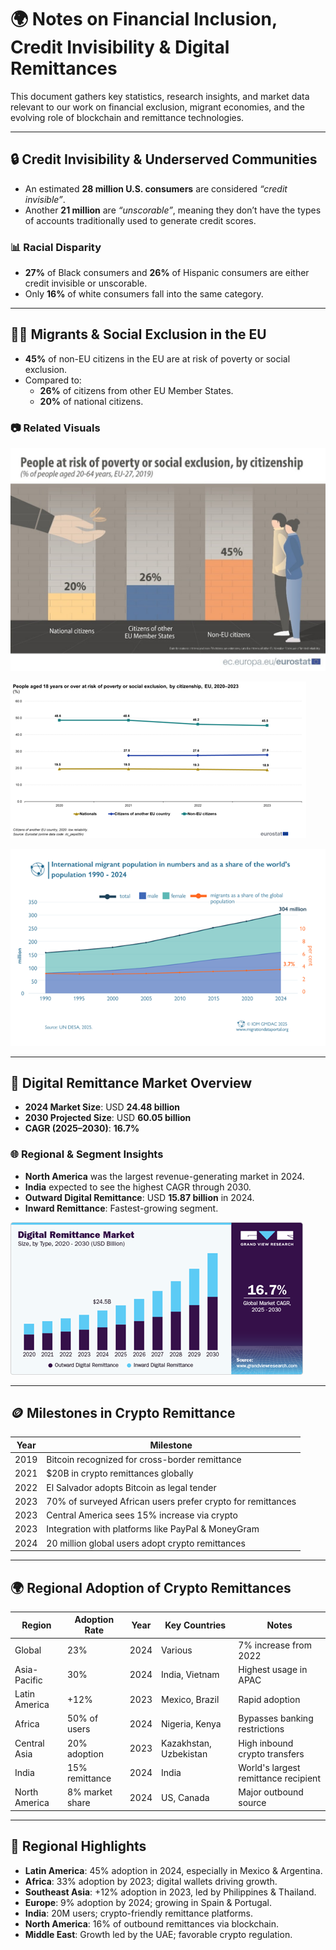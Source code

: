 # 🌍 Notes on Financial Inclusion, Credit Invisibility & Digital Remittances

This document gathers key statistics, research insights, and market data
relevant to our work on financial exclusion, migrant economies, and the
evolving role of blockchain and remittance technologies.

---

## 🔒 Credit Invisibility & Underserved Communities

- An estimated **28 million U.S. consumers** are considered _“credit invisible”_.
- Another **21 million** are _“unscorable”_, meaning they don’t have the types
of accounts traditionally used to generate credit scores.

### 📊 Racial Disparity

- **27%** of Black consumers and **26%** of Hispanic consumers are either credit invisible or unscorable.
- Only **16%** of white consumers fall into the same category.

---

## 🧍‍♂️ Migrants & Social Exclusion in the EU

- **45%** of non-EU citizens in the EU are at risk of poverty or social exclusion.
- Compared to:
  - **26%** of citizens from other EU Member States.
  - **20%** of national citizens.

### 📷 Related Visuals

![Poverty Risk Chart 1](https://github.com/MIT-Emerging-Talent/ET6-CDSP-group-12-repo/blob/stats_articles/notes/notes/images/Picture1.jpg?raw=true)

![Poverty Risk Chart 2](https://github.com/MIT-Emerging-Talent/ET6-CDSP-group-12-repo/blob/stats_articles/notes/notes/images/Picture2.png?raw=true)

![Poverty Risk Chart 3](https://github.com/MIT-Emerging-Talent/ET6-CDSP-group-12-repo/blob/stats_articles/notes/notes/images/Picture3.png?raw=true)

---

## 💸 Digital Remittance Market Overview

- **2024 Market Size**: USD **24.48 billion**
- **2030 Projected Size**: USD **60.05 billion**
- **CAGR (2025–2030)**: **16.7%**

### 🌐 Regional & Segment Insights

- **North America** was the largest revenue-generating market in 2024.
- **India** expected to see the highest CAGR through 2030.
- **Outward Digital Remittance**: USD **15.87 billion** in 2024.
- **Inward Remittance**: Fastest-growing segment.

![Digital Remittance Chart](https://github.com/MIT-Emerging-Talent/ET6-CDSP-group-12-repo/blob/stats_articles/notes/notes/images/Picture4.png?raw=true)

---

## 🪙 Milestones in Crypto Remittance

| Year | Milestone |
|------|-----------|
| 2019 | Bitcoin recognized for cross-border remittance |
| 2021 | $20B in crypto remittances globally |
| 2022 | El Salvador adopts Bitcoin as legal tender |
| 2023 | 70% of surveyed African users prefer crypto for remittances |
| 2023 | Central America sees 15% increase via crypto |
| 2023 | Integration with platforms like PayPal & MoneyGram |
| 2024 | 20 million global users adopt crypto remittances |

---

## 🌍 Regional Adoption of Crypto Remittances

| Region         | Adoption Rate | Year | Key Countries        | Notes                                      |
|----------------|----------------|------|----------------------|--------------------------------------------|
| Global         | 23%            | 2024 | Various              | 7% increase from 2022                      |
| Asia-Pacific   | 30%            | 2024 | India, Vietnam       | Highest usage in APAC                      |
| Latin America  | +12%           | 2023 | Mexico, Brazil       | Rapid adoption                             |
| Africa         | 50% of users   | 2024 | Nigeria, Kenya       | Bypasses banking restrictions              |
| Central Asia   | 20% adoption   | 2023 | Kazakhstan, Uzbekistan | High inbound crypto transfers            |
| India          | 15% remittance | 2024 | India                | World's largest remittance recipient       |
| North America  | 8% market share| 2024 | US, Canada           | Major outbound source                      |

---

## 🧭 Regional Highlights

- **Latin America**: 45% adoption in 2024, especially in Mexico & Argentina.
- **Africa**: 33% adoption by 2023; digital wallets driving growth.
- **Southeast Asia**: +12% adoption in 2023, led by Philippines & Thailand.
- **Europe**: 9% adoption by 2024; growing in Spain & Portugal.
- **India**: 20M users; crypto-friendly remittance platforms.
- **North America**: 16% of outbound remittances via blockchain.
- **Middle East**: Growth led by the UAE; favorable crypto regulation.
